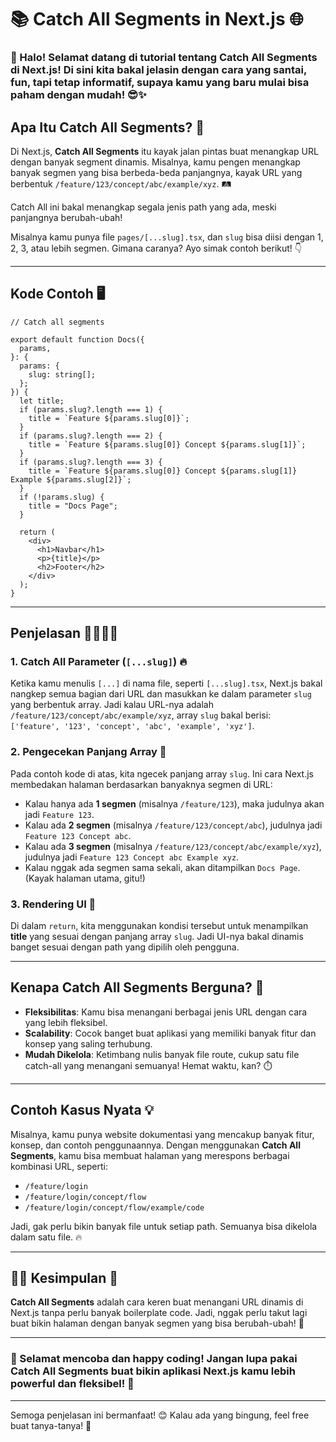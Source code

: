 # 📚 **Catch All Segments in Next.js** 🌐

### 👋 Halo! Selamat datang di tutorial tentang **Catch All Segments** di Next.js! Di sini kita bakal jelasin dengan cara yang santai, fun, tapi tetap informatif, supaya kamu yang baru mulai bisa paham dengan mudah! 😎✨

## Apa Itu **Catch All Segments**? 🤔

Di Next.js, **Catch All Segments** itu kayak jalan pintas buat menangkap URL dengan banyak segment dinamis. Misalnya, kamu pengen menangkap banyak segmen yang bisa berbeda-beda panjangnya, kayak URL yang berbentuk `/feature/123/concept/abc/example/xyz`. 🛤️

Catch All ini bakal menangkap segala jenis path yang ada, meski panjangnya berubah-ubah!

Misalnya kamu punya file `pages/[...slug].tsx`, dan `slug` bisa diisi dengan 1, 2, 3, atau lebih segmen. Gimana caranya? Ayo simak contoh berikut! 👇

---

## **Kode Contoh** 🖥️

```tsx
// Catch all segments

export default function Docs({
  params,
}: {
  params: {
    slug: string[];
  };
}) {
  let title;
  if (params.slug?.length === 1) {
    title = `Feature ${params.slug[0]}`;
  }
  if (params.slug?.length === 2) {
    title = `Feature ${params.slug[0]} Concept ${params.slug[1]}`;
  }
  if (params.slug?.length === 3) {
    title = `Feature ${params.slug[0]} Concept ${params.slug[1]} Example ${params.slug[2]}`;
  }
  if (!params.slug) {
    title = "Docs Page";
  }

  return (
    <div>
      <h1>Navbar</h1>
      <p>{title}</p>
      <h2>Footer</h2>
    </div>
  );
}
```

---

## **Penjelasan** 👨‍💻👩‍💻

### 1. **Catch All Parameter (`[...slug]`)** 🔥

Ketika kamu menulis `[...]` di nama file, seperti `[...slug].tsx`, Next.js bakal nangkep semua bagian dari URL dan masukkan ke dalam parameter `slug` yang berbentuk array. Jadi kalau URL-nya adalah `/feature/123/concept/abc/example/xyz`, array `slug` bakal berisi:  
`['feature', '123', 'concept', 'abc', 'example', 'xyz']`.

### 2. **Pengecekan Panjang Array** 📏

Pada contoh kode di atas, kita ngecek panjang array `slug`. Ini cara Next.js membedakan halaman berdasarkan banyaknya segmen di URL:

- Kalau hanya ada **1 segmen** (misalnya `/feature/123`), maka judulnya akan jadi `Feature 123`.
- Kalau ada **2 segmen** (misalnya `/feature/123/concept/abc`), judulnya jadi `Feature 123 Concept abc`.
- Kalau ada **3 segmen** (misalnya `/feature/123/concept/abc/example/xyz`), judulnya jadi `Feature 123 Concept abc Example xyz`.
- Kalau nggak ada segmen sama sekali, akan ditampilkan `Docs Page`. (Kayak halaman utama, gitu!)

### 3. **Rendering UI** 🎨

Di dalam `return`, kita menggunakan kondisi tersebut untuk menampilkan **title** yang sesuai dengan panjang array `slug`. Jadi UI-nya bakal dinamis banget sesuai dengan path yang dipilih oleh pengguna.

---

## Kenapa **Catch All Segments** Berguna? 🚀

- **Fleksibilitas**: Kamu bisa menangani berbagai jenis URL dengan cara yang lebih fleksibel.
- **Scalability**: Cocok banget buat aplikasi yang memiliki banyak fitur dan konsep yang saling terhubung.
- **Mudah Dikelola**: Ketimbang nulis banyak file route, cukup satu file catch-all yang menangani semuanya! Hemat waktu, kan? ⏱️

---

## Contoh Kasus Nyata 💡

Misalnya, kamu punya website dokumentasi yang mencakup banyak fitur, konsep, dan contoh penggunaannya. Dengan menggunakan **Catch All Segments**, kamu bisa membuat halaman yang merespons berbagai kombinasi URL, seperti:

- `/feature/login`
- `/feature/login/concept/flow`
- `/feature/login/concept/flow/example/code`

Jadi, gak perlu bikin banyak file untuk setiap path. Semuanya bisa dikelola dalam satu file. 🔥

---

## 👨‍💻 **Kesimpulan** 📝

**Catch All Segments** adalah cara keren buat menangani URL dinamis di Next.js tanpa perlu banyak boilerplate code. Jadi, nggak perlu takut lagi buat bikin halaman dengan banyak segmen yang bisa berubah-ubah! 🌟

---

### 🎉 Selamat mencoba dan happy coding! Jangan lupa pakai **Catch All Segments** buat bikin aplikasi Next.js kamu lebih powerful dan fleksibel! 💪

---

Semoga penjelasan ini bermanfaat! 😊 Kalau ada yang bingung, feel free buat tanya-tanya! 💬
